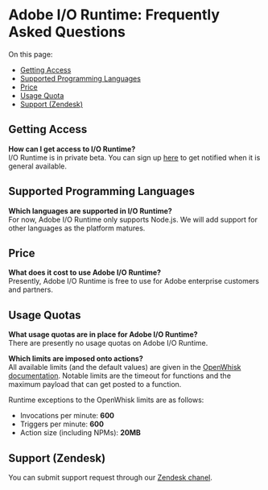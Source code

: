 # Adobe I/O Runtime: Frequently Asked Questions

On this page: 
- [Getting Access ](#gettingaccess)
- [Supported Programming Languages](#supportedprogramminglanguages)
- [Price](#price)
- [Usage Quota](#usagequota)
- [Support (Zendesk)](#supportzendesk)

## Getting Access 
**How can I get access to I/O Runtime?**  
I/O Runtime is in private beta. You can sign up [here](https://adobeio.typeform.com/to/RWhT8Y) to get notified when it is general available.

## Supported Programming Languages 
**Which languages are supported in I/O Runtime?**  
For now, Adobe I/O Runtime only supports Node.js. We will add support for other languages as the platform matures.

## Price 
**What does it cost to use Adobe I/O Runtime?**  
Presently, Adobe I/O Runtime is free to use for Adobe enterprise customers and partners.

## Usage Quotas 
**What usage quotas are in place for Adobe I/O Runtime?**  
There are presently no usage quotas on Adobe I/O Runtime.

**Which limits are imposed onto actions?**  
All available limits (and the default values) are given in the [OpenWhisk documentation](https://github.com/apache/incubator-openwhisk/blob/master/docs/reference.md). Notable limits are the timeout for functions and the maximum payload that can get posted to a function.

Runtime exceptions to the OpenWhisk limits are as follows:

- Invocations per minute: **600**
- Triggers per minute: **600**
- Action size (including NPMs): **20MB**

## Support (Zendesk)
You can submit support request through our [Zendesk chanel](https://adobeio.zendesk.com).